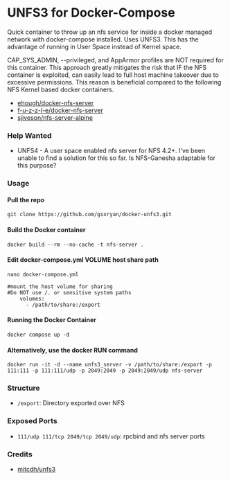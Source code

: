 # UNFS3 for Docker-Compose

Quick container to throw up an nfs service for inside a docker managed network with docker-compose installed. Uses UNFS3.  This has the advantage of running in User Space instead of Kernel space.  

CAP_SYS_ADMIN, --privileged, and AppArmor profiles are NOT required for this container.  This approach greatly mitigates the risk that IF the NFS container is exploited, can easily lead to full host machine takeover due to excessive permissions.  This reason is beneficial compared to the following NFS Kernel based docker containers.

* [ehough/docker-nfs-server](https://github.com/ehough/docker-nfs-server)
* [f-u-z-z-l-e/docker-nfs-server](https://github.com/f-u-z-z-l-e/docker-nfs-server)
* [sjiveson/nfs-server-alpine](https://github.com/sjiveson/nfs-server-alpine)

### Help Wanted

* UNFS4 - A user space enabled nfs server for NFS 4.2+. 
I've been unable to find a solution for this so far.  Is NFS-Ganesha adaptable for this purpose?

### Usage
#### Pull the repo
````
git clone https://github.com/gsxryan/docker-unfs3.git
````

#### Build the Docker container
````
docker build --rm --no-cache -t nfs-server .
````

#### Edit docker-compose.yml VOLUME host share path
````
nano docker-compose.yml
````
````
#mount the host volume for sharing
#Do NOT use /. or sensitive system paths
    volumes:
      - /path/to/share:/export
````

#### Running the Docker Container
````
docker compose up -d
````

#### Alternatively, use the docker RUN command
````
docker run -it -d --name unfs3_server -v /path/to/share:/export -p 111:111 -p 111:111/udp -p 2049:2049 -p 2049:2049/udp nfs-server
````

### Structure
* `/export`: Directory exported over NFS

### Exposed Ports
* `111/udp 111/tcp 2049/tcp 2049/udp`: rpcbind and nfs server ports

### Credits
* [mitcdh/unfs3](https://github.com/mitcdh/docker-unfs3)

